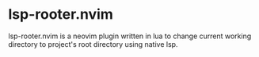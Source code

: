 # lsp-rooter.nvim
lsp-rooter.nvim is a neovim plugin written in lua to change current working directory to project's root directory using native lsp.
